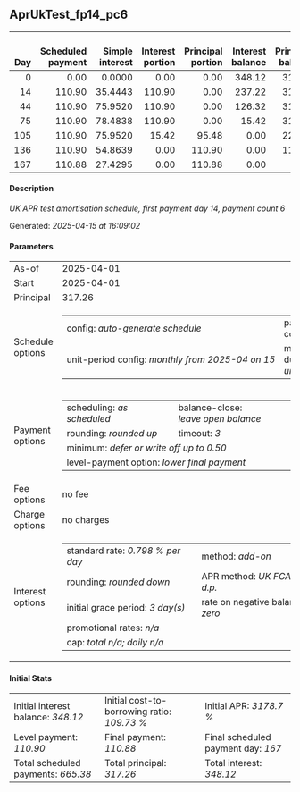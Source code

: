 <h2>AprUkTest_fp14_pc6</h2><table><thead style="vertical-align: bottom;"><th style="text-align: right;">Day</th><th style="text-align: right;">Scheduled payment</th><th style="text-align: right;">Simple interest</th><th style="text-align: right;">Interest portion</th><th style="text-align: right;">Principal portion</th><th style="text-align: right;">Interest balance</th><th style="text-align: right;">Principal balance</th><th style="text-align: right;">Total simple interest</th><th style="text-align: right;">Total interest</th><th style="text-align: right;">Total principal</th></thead><tr style="text-align: right;"><td class="ci00">0</td><td class="ci01" style="white-space: nowrap;">0.00</td><td class="ci02">0.0000</td><td class="ci03">0.00</td><td class="ci04">0.00</td><td class="ci05">348.12</td><td class="ci06">317.26</td><td class="ci07">0.0000</td><td class="ci08">0.00</td><td class="ci09">0.00</td></tr><tr style="text-align: right;"><td class="ci00">14</td><td class="ci01" style="white-space: nowrap;">110.90</td><td class="ci02">35.4443</td><td class="ci03">110.90</td><td class="ci04">0.00</td><td class="ci05">237.22</td><td class="ci06">317.26</td><td class="ci07">35.4443</td><td class="ci08">110.90</td><td class="ci09">0.00</td></tr><tr style="text-align: right;"><td class="ci00">44</td><td class="ci01" style="white-space: nowrap;">110.90</td><td class="ci02">75.9520</td><td class="ci03">110.90</td><td class="ci04">0.00</td><td class="ci05">126.32</td><td class="ci06">317.26</td><td class="ci07">111.3963</td><td class="ci08">221.80</td><td class="ci09">0.00</td></tr><tr style="text-align: right;"><td class="ci00">75</td><td class="ci01" style="white-space: nowrap;">110.90</td><td class="ci02">78.4838</td><td class="ci03">110.90</td><td class="ci04">0.00</td><td class="ci05">15.42</td><td class="ci06">317.26</td><td class="ci07">189.8801</td><td class="ci08">332.70</td><td class="ci09">0.00</td></tr><tr style="text-align: right;"><td class="ci00">105</td><td class="ci01" style="white-space: nowrap;">110.90</td><td class="ci02">75.9520</td><td class="ci03">15.42</td><td class="ci04">95.48</td><td class="ci05">0.00</td><td class="ci06">221.78</td><td class="ci07">265.8322</td><td class="ci08">348.12</td><td class="ci09">95.48</td></tr><tr style="text-align: right;"><td class="ci00">136</td><td class="ci01" style="white-space: nowrap;">110.90</td><td class="ci02">54.8639</td><td class="ci03">0.00</td><td class="ci04">110.90</td><td class="ci05">0.00</td><td class="ci06">110.88</td><td class="ci07">320.6961</td><td class="ci08">348.12</td><td class="ci09">206.38</td></tr><tr style="text-align: right;"><td class="ci00">167</td><td class="ci01" style="white-space: nowrap;">110.88</td><td class="ci02">27.4295</td><td class="ci03">0.00</td><td class="ci04">110.88</td><td class="ci05">0.00</td><td class="ci06">0.00</td><td class="ci07">348.1256</td><td class="ci08">348.12</td><td class="ci09">317.26</td></tr></table><p><h4>Description</h4><i>UK APR test amortisation schedule, first payment day 14, payment count 6</i></p><p>Generated: <i>2025-04-15 at 16:09:02</i></p><h4>Parameters</h4><table><tr><td>As-of</td><td>2025-04-01</td></tr><tr><td>Start</td><td>2025-04-01</td></tr><tr><td>Principal</td><td>317.26</td></tr><tr><td>Schedule options</td><td><table><tr><td>config: <i>auto-generate schedule</i></td><td>payment count: <i>6</i></td></tr><tr><td style="white-space: nowrap;">unit-period config: <i>monthly from 2025-04 on 15</i></td><td>max duration: <i>unlimited</i></td></tr></table></td></tr><tr><td>Payment options</td><td><table><tr><td>scheduling: <i>as scheduled</i></td><td>balance-close: <i>leave&nbsp;open&nbsp;balance</i></td></tr><tr><td>rounding: <i>rounded up</i></td><td>timeout: <i>3</i></td></tr><tr><td colspan='2'>minimum: <i>defer&nbsp;or&nbsp;write&nbsp;off&nbsp;up&nbsp;to&nbsp;0.50</i></td></tr><tr><td colspan='2'>level-payment option: <i>lower&nbsp;final&nbsp;payment</i></td></tr></table></td></tr><tr><td>Fee options</td><td>no fee</td></tr><tr><td>Charge options</td><td>no charges</td></tr><tr><td>Interest options</td><td><table><tr><td>standard rate: <i>0.798 % per day</i></td><td>method: <i>add-on</i></td></tr><tr><td>rounding: <i>rounded down</i></td><td>APR method: <i>UK FCA to 1 d.p.</i></td></tr><tr><td>initial grace period: <i>3 day(s)</i></td><td>rate on negative balance: <i>zero</i></td></tr><tr><td colspan="2">promotional rates: <i><i>n/a</i></i></td></tr><tr><td colspan="2">cap: <i>total <i>n/a</i>; daily <i>n/a</i></td></tr></table></td></tr></table><h4>Initial Stats</h4><table><tr><td>Initial interest balance: <i>348.12</i></td><td>Initial cost-to-borrowing ratio: <i>109.73 %</i></td><td>Initial APR: <i>3178.7 %</i></td></tr><tr><td>Level payment: <i>110.90</i></td><td>Final payment: <i>110.88</i></td><td>Final scheduled payment day: <i>167</i></td></tr><tr><td>Total scheduled payments: <i>665.38</i></td><td>Total principal: <i>317.26</i></td><td>Total interest: <i>348.12</i></td></tr></table>